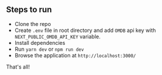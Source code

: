 ## Steps to run

- Clone the repo
- Create `.env` file in root directory and add `OMDB` api key with `NEXT_PUBLIC_OMDB_API_KEY` variable.
- Install dependencies
- Run `yarn dev` or `npm run dev`
- Browse the application at `http://localhost:3000/`

That's all!
